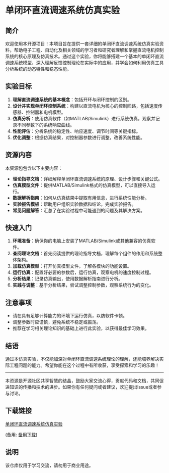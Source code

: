 # 单闭环直流调速系统仿真实验

## 简介

欢迎使用本开源项目！本项目旨在提供一套详细的单闭环直流调速系统仿真实验资料，帮助电子工程、自动化及相关领域的学习者和研究者理解和掌握直流电机控制系统的核心原理及仿真技术。通过这个实验，你将能够搭建一个基本的单闭环直流调速系统模型，深入理解反馈控制理论在实际中的应用，并学会如何利用仿真工具分析系统的动态特性和稳态性能。

## 实验目标

1. **理解直流调速系统的基本概念**：包括开环与闭环控制的区别。
2. **设计并实现单闭环控制系统**：构建以直流电机为核心的控制回路，包括速度传感器、控制器和电机模型。
3. **仿真分析**：使用仿真软件（如MATLAB/Simulink）进行系统仿真，观察并记录不同参数下的系统响应曲线。
4. **性能评估**：分析系统的稳定性、响应速度、调节时间等关键指标。
5. **优化调整**：根据仿真结果，对控制器参数进行调整，改善系统性能。

## 资源内容

本资源包包含以下主要内容：

- **理论指导文档**：详细解释单闭环直流调速系统的原理、设计步骤和关键公式。
- **仿真模型文件**：提供MATLAB/Simulink格式的仿真模型，可以直接导入运行。
- **数据解析指南**：如何从仿真结果中提取有用信息，进行系统性能分析。
- **实验报告模板**：帮助用户组织实验数据和结论，完成实验报告。
- **常见问题解答**：汇总了在实验过程中可能遇到的问题及其解决方案。

## 快速入门

1. **环境准备**：确保你的电脑上安装了MATLAB/Simulink或其他兼容的仿真软件。
2. **查阅理论文档**：首先阅读提供的理论指导文档，理解每个组件的作用和系统整体架构。
3. **加载仿真模型**：打开仿真模型文件，了解各模块的功能设置。
4. **运行仿真**：配置好必要的参数后，运行仿真，观察电机的速度控制过程。
5. **分析结果**：记录仿真输出，使用数据解析指南进行分析。
6. **实践与调整**：基于分析结果，尝试调整控制参数，观察系统行为的变化。

## 注意事项

- 请在具有足够计算能力的环境下运行仿真，以防软件卡顿。
- 调整参数时应谨慎，避免系统不稳定或振荡。
- 推荐在学习相关理论知识的基础上进行此实验，以获得最佳学习效果。

## 结语

通过本仿真实验，不仅能加深对单闭环直流调速系统理论的理解，还能培养解决实际工程问题的能力。希望你能在这个过程中有所收获，享受探索和学习的乐趣！

---

本资源是开源社区共享智慧的结晶，鼓励大家交流心得，贡献代码和文档，共同促进知识的传播和技术的进步。如果你有任何疑问或者建议，欢迎提出Issue或者参与讨论。

## 下载链接
[单闭环直流调速系统仿真实验](https://pan.quark.cn/s/8383dc768810) 

(备用: [备用下载](https://pan.baidu.com/s/1D3aWBP6GoL9M_nXBhAP8Xw?pwd=1234))

## 说明

该仓库仅用于学习交流，请勿用于商业用途。
